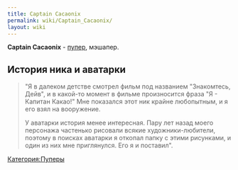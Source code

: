 ```yaml
---
title: Captain Cacaonix
permalink: wiki/Captain_Cacaonix/
layout: wiki
---
```


**Captain Cacaonix** - [пупер](Пуперы "wikilink"), мэшапер.

## История ника и аватарки

> "Я в далеком детстве смотрел фильм под названием "Знакомтесь, Дейв", и
> в какой-то момент в фильме произносится фраза "Я - Капитан Какао!" Мне
> показался этот ник крайне любопытным, и я его взял на вооружение.
>
> У аватарки история менее интересная. Пару лет назад моего персонажа
> частенько рисовали всякие художники-любители, поэтому в поисках
> аватарки я откопал папку с этими рисунками, и один из них мне
> приглянулся. Его я и поставил".

[Категория:Пуперы](Категория:Пуперы "wikilink")
